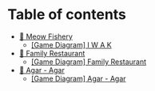 # Table of contents

* [🎣 Meow Fishery](README.md)
  * [\[Game Diagram\] I W A K](https://drive.google.com/file/d/1Ipyg2TREko1ZO1TuCNbeG-6NsD1VsO8_/view?usp=sharing)
* [🍲 Family Restaurant](family-restaurant/README.md)
  * [\[Game Diagram\] Family Restaurant](https://drive.google.com/file/d/11N9aEclZ1adT43ZJpZtd55wHEvnPeBT0/view?usp=sharing)
* [🍮 Agar - Agar](agar-agar/README.md)
  * [\[Game Diagram\] Agar - Agar](https://drive.google.com/file/d/1uBItui49adInCMr1I96yfCvDMhphr51M/view?usp=sharing)
